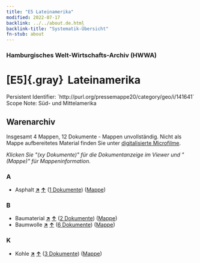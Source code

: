 ```yaml
---
title: "E5 Lateinamerika"
modified: 2022-07-17
backlink: ../../about.de.html
backlink-title: "Systematik-Übersicht"
fn-stub: about
---
```


### Hamburgisches Welt-Wirtschafts-Archiv (HWWA)

# [E5]{.gray}&#8201; Lateinamerika

<div class="hint">Persistent Identifier: `http://purl.org/pressemappe20/category/geo/i/141641`</div>

<div class="hint">
Scope Note: Süd- und Mittelamerika
</div>





## Warenarchiv








Insgesamt 4 Mappen, 12 Dokumente - Mappen unvollständig.
Nicht als Mappe aufbereitetes Material finden Sie unter [digitalisierte Microfilme](/film/h1_wa.de.html).

_Klicken Sie "(xy Dokumente)" für die Dokumentanzeige im Viewer und "(Mappe)" für Mappeninformation._




### A

- Asphalt [**&nearr;**](../../../ware/i/142016/about.de.html "Asphalt (XXX in der ganzen Welt)") [**&uarr;**](../../../ware/about.de.html#PID22-Bd01 "Warensystematik") (<a href="https://pm20.zbw.eu/iiifview/folder/wa/142016,141641" title="über: Asphalt : Lateinamerika" target="_blank">1 Dokumente</a>) ([Mappe](../../../../folder/wa/1420xx/142016/1416xx/141641/about.de.html))

### B

- Baumaterial [**&nearr;**](../../../ware/i/142086/about.de.html "Baumaterial (XXX in der ganzen Welt)") [**&uarr;**](../../../ware/about.de.html#PID22-Bs "Warensystematik") (<a href="https://pm20.zbw.eu/iiifview/folder/wa/142086,141641" title="über: Baumaterial : Lateinamerika" target="_blank">2 Dokumente</a>) ([Mappe](../../../../folder/wa/1420xx/142086/1416xx/141641/about.de.html))
- Baumwolle [**&nearr;**](../../../ware/i/142089/about.de.html "Baumwolle (XXX in der ganzen Welt)") [**&uarr;**](../../../ware/about.de.html#PLW04-Bw "Warensystematik") (<a href="https://pm20.zbw.eu/iiifview/folder/wa/142089,141641" title="über: Baumwolle : Lateinamerika" target="_blank">6 Dokumente</a>) ([Mappe](../../../../folder/wa/1420xx/142089/1416xx/141641/about.de.html))

### K

- Kohle [**&nearr;**](../../../ware/i/143120/about.de.html "Kohle (XXX in der ganzen Welt)") [**&uarr;**](../../../ware/about.de.html#PRB02.01 "Warensystematik") (<a href="https://pm20.zbw.eu/iiifview/folder/wa/143120,141641" title="über: Kohle : Lateinamerika" target="_blank">3 Dokumente</a>) ([Mappe](../../../../folder/wa/1431xx/143120/1416xx/141641/about.de.html))




